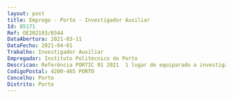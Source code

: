 ```yaml
--- 
layout: post
title: Emprego - Porto - Investigador Auxiliar
Id: 85171
Ref: OE202103/0344
DataAbertura: 2021-03-11
DataFecho: 2021-04-01
Trabalho: Investigador Auxiliar
Empregador: Instituto Politécnico do Porto
Descricao: Referência PORTIC 01 2021  1 lugar de equiparado a investigador auxiliar doutorado(a) na área de tecnologias para a saúde, para liderar investigação em tópicos relacionados com o desenho e implementação de sistemas digitais para a saúde e telesaúde, nomeadamente software e middleware, interoperabilidade de dados médicos, sistemas IoT em aplicações de saúde, entre outros. Os trabalhos estarão relacionados com as atividades desenvolvidas no âmbito de projetos em curso, e outros projetos futuros de áreas relacionadas.
CodigoPostal: 4200-465 PORTO
Concelho: Porto
Distrito: Porto
--- 
```

